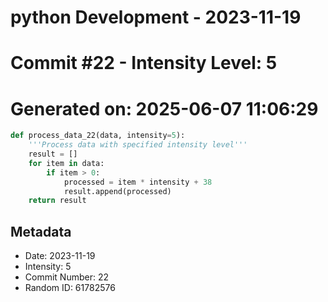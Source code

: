 ﻿# python Development - 2023-11-19
# Commit #22 - Intensity Level: 5
# Generated on: 2025-06-07 11:06:29
```python
def process_data_22(data, intensity=5):
    '''Process data with specified intensity level'''
    result = []
    for item in data:
        if item > 0:
            processed = item * intensity + 38
            result.append(processed)
    return result
```
## Metadata
- Date: 2023-11-19
- Intensity: 5
- Commit Number: 22
- Random ID: 61782576
